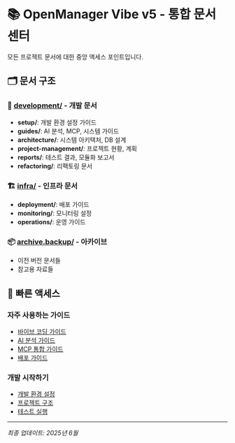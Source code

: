# 📚 OpenManager Vibe v5 - 통합 문서 센터

모든 프로젝트 문서에 대한 중앙 액세스 포인트입니다.

## 🗂️ 문서 구조

### 📁 [development/](./development/) - 개발 문서

- **setup/**: 개발 환경 설정 가이드
- **guides/**: AI 분석, MCP, 시스템 가이드
- **architecture/**: 시스템 아키텍처, DB 설계
- **project-management/**: 프로젝트 현황, 계획
- **reports/**: 테스트 결과, 모듈화 보고서
- **refactoring/**: 리팩토링 문서

### 🏗️ [infra/](./infra/) - 인프라 문서  

- **deployment/**: 배포 가이드
- **monitoring/**: 모니터링 설정
- **operations/**: 운영 가이드

### 📦 [archive.backup/](./archive.backup/) - 아카이브

- 이전 버전 문서들
- 참고용 자료들

## 🚀 빠른 액세스

### 자주 사용하는 가이드

- [바이브 코딩 가이드](./development/guides/바이브_코딩_완전_가이드.md)
- [AI 분석 가이드](./development/guides/AI_분석_완전_가이드.md)
- [MCP 통합 가이드](./development/guides/MCP_통합_가이드.md)
- [배포 가이드](./infra/deployment/배포_통합_가이드.md)

### 개발 시작하기

- [개발 환경 설정](./development/setup/개발_환경_설정_가이드.md)
- [프로젝트 구조](./development/architecture/시스템_아키텍처_완전_가이드.md)
- [테스트 실행](./development/setup/테스트_환경_설정.md)

---
*최종 업데이트: 2025년 6월*

